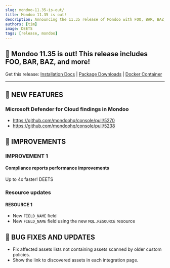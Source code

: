 ```yaml
---
slug: mondoo-11.35-is-out/
title: Mondoo 11.35 is out!
description: Announcing the 11.35 release of Mondoo with FOO, BAR, BAZ, and more!
authors: [tim]
image: DEETS
tags: [release, mondoo]
---
```


## 🥳 Mondoo 11.35 is out! This release includes FOO, BAR, BAZ, and more!

Get this release: [Installation Docs](https://mondoo.com/docs/cnspec/) | [Package Downloads](https://releases.mondoo.com/cnspec/) | [Docker Container](https://hub.docker.com/r/mondoo/cnspec)

---

## 🎉 NEW FEATURES

### Microsoft Defender for Cloud findings in Mondoo

- https://github.com/mondoohq/console/pull/5270
- https://github.com/mondoohq/console/pull/5238

## 🧹 IMPROVEMENTS

### IMPROVEMENT 1

#### Compliance reports performance improvements

Up to 4x faster! DEETS

### Resource updates

#### RESOURCE 1

- New `FIELD_NAME` field
- New `FIELD_NAME` field using the new `MQL.RESOURCE` resource

## 🐛 BUG FIXES AND UPDATES

- Fix affected assets lists not containing assets scanned by older custom policies.
- Show the link to discovered assets in each integration page.
